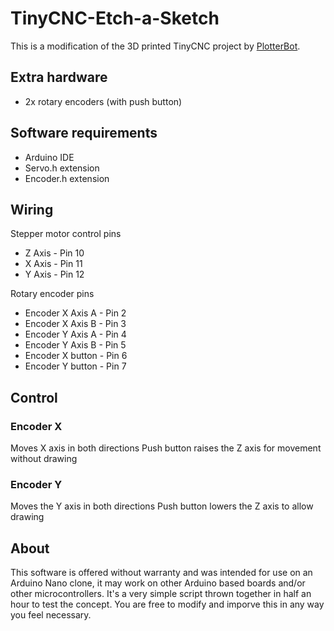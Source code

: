 # TinyCNC-Etch-a-Sketch
This is a modification of the 3D printed TinyCNC project by [PlotterBot](http://plotterbot.com/2013/12/how-to-build-a-tiny-3-axis-cnc-drawing-robot/).
## Extra hardware
* 2x rotary encoders (with push button)
## Software requirements
* Arduino IDE
* Servo.h extension
* Encoder.h extension
## Wiring
Stepper motor control pins 
* Z Axis - Pin 10
* X Axis - Pin 11
* Y Axis - Pin 12

Rotary encoder pins
* Encoder X Axis A - Pin 2
* Encoder X Axis B - Pin 3
* Encoder Y Axis A - Pin 4
* Encoder Y Axis B - Pin 5
* Encoder X button - Pin 6
* Encoder Y button - Pin 7
## Control
### Encoder X
Moves X axis in both directions
Push button raises the Z axis for movement without drawing
### Encoder Y
Moves the Y axis in both directions
Push button lowers the Z axis to allow drawing
## About 
This software is offered without warranty and was intended for use on an Arduino Nano clone, it may work on other Arduino based boards and/or other microcontrollers. It's a very simple script thrown together in half an hour to test the concept. You are free to modify and imporve this in any way you feel necessary.
